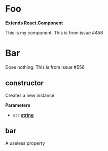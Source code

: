 <!-- Generated by documentation.js. Update this documentation by updating the source code. -->

# Foo

**Extends React.Component**

This is my component. This is from issue #458

# Bar

Does nothing. This is from issue #556

## constructor

Creates a new instance

**Parameters**

-   `str` **[string](https://developer.mozilla.org/en-US/docs/Web/JavaScript/Reference/Global_Objects/String)** 

## bar

A useless property

